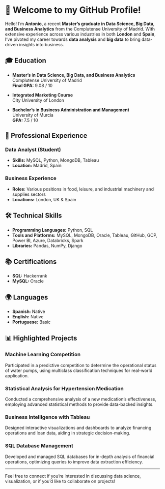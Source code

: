 # 👋 Welcome to my GitHub Profile!

Hello! I’m **Antonio**, a recent **Master’s graduate in Data Science, Big Data, and Business Analytics** from the Complutense University of Madrid. With extensive experience across various industries in both **London** and **Spain**, I’ve pivoted my career towards **data analysis** and **big data** to bring data-driven insights into business.

## 🎓 Education
- **Master’s in Data Science, Big Data, and Business Analytics**  
  Complutense University of Madrid  
  **Final GPA:** 9.08 / 10

- **Integrated Marketing Course**  
  City University of London

- **Bachelor’s in Business Administration and Management**  
  University of Murcia  
  **GPA:** 7.5 / 10

## 💼 Professional Experience
### Data Analyst (Student)
- **Skills:** MySQL, Python, MongoDB, Tableau
- **Location:** Madrid, Spain

### Business Experience
- **Roles:** Various positions in food, leisure, and industrial machinery and supplies sectors
- **Locations:** London, UK & Spain

## 🛠️ Technical Skills
- **Programming Languages:** Python, SQL
- **Tools and Platforms:** MySQL, MongoDB, Oracle, Tableau, GitHub, GCP, Power BI, Azure, Databricks, Spark
- **Libraries:** Pandas, NumPy, Django

## 📚 Certifications
- **SQL:** Hackerrank
- **MySQL:** Oracle

## 🌍 Languages
- **Spanish:** Native
- **English:** Native
- **Portuguese:** Basic

## 📊 Highlighted Projects
### Machine Learning Competition
Participated in a predictive competition to determine the operational status of water pumps, using multiclass classification techniques for real-world application.

### Statistical Analysis for Hypertension Medication
Conducted a comprehensive analysis of a new medication’s effectiveness, employing advanced statistical methods to provide data-backed insights.

### Business Intelligence with Tableau
Designed interactive visualizations and dashboards to analyze financing operations and loan data, aiding in strategic decision-making.

### SQL Database Management
Developed and managed SQL databases for in-depth analysis of financial operations, optimizing queries to improve data extraction efficiency.

---

Feel free to connect if you’re interested in discussing data science, visualization, or if you’d like to collaborate on projects!
